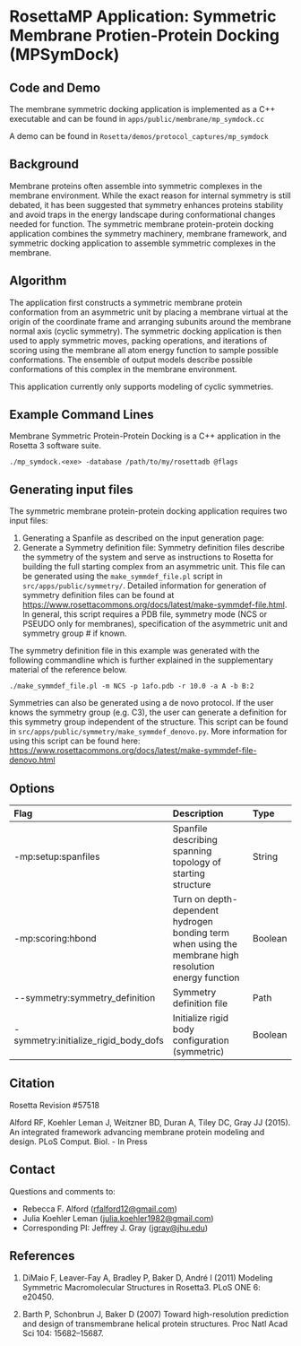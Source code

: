 # RosettaMP Application: Symmetric Membrane Protien-Protein Docking (MPSymDock)

## Code and Demo
The membrane symmetric docking application is implemented as a C++ executable and can be found in `apps/public/membrane/mp_symdock.cc` 

A demo can be found in `Rosetta/demos/protocol_captures/mp_symdock`

## Background
Membrane proteins often assemble into symmetric complexes in the membrane environment. While the exact reason for internal symmetry is still debated, it has been suggested that symmetry enhances proteins stability and avoid traps in the energy landscape during conformational changes needed for function. The symmetric membrane protein-protein docking application combines the symmetry machinery, membrane framework, and symmetric docking application to assemble symmetric complexes in the membrane. 

## Algorithm
The application first constructs a symmetric membrane protein conformation from an asymmetric unit by placing a membrane virtual at the origin of the coordinate frame and arranging subunits around the membrane normal axis (cyclic symmetry). The symmetric docking application is then used to apply symmetric moves, packing operations, and iterations of scoring using the membrane all atom energy function to sample possible conformations. The ensemble of output models describe possible conformations of this complex in the membrane environment. 

This application currently only supports modeling of cyclic symmetries. 

## Example Command Lines
Membrane Symmetric Protein-Protein Docking is a C++ application in the Rosetta 3 software suite. 

```
./mp_symdock.<exe> -database /path/to/my/rosettadb @flags  
```

## Generating input files
The symmetric membrane protein-protein docking application requires two input files: 

1. Generating a Spanfile as described on the input generation page: 
2. Generate a Symmetry definition file: 
Symmetry definition files describe the symmetry of the system and serve as instructions to Rosetta for building the full starting complex from an asymmetric unit. This file can be generated using the `make_symmdef_file.pl` script in `src/apps/public/symmetry/`. Detailed information for generation of symmetry definition files can be found at https://www.rosettacommons.org/docs/latest/make-symmdef-file.html. In general, this script requires a PDB file, symmetry mode (NCS or PSEUDO only for membranes), specification of the asymmetric unit and symmetry group # if known. 

The symmetry definition file in this example was generated with the following commandline which is further explained in the supplementary material of the reference below. 

```
./make_symmdef_file.pl -m NCS -p 1afo.pdb -r 10.0 -a A -b B:2 
```

Symmetries can also be generated using a de novo protocol. If the user knows the symmetry group (e.g. C3), 
the user can generate a definition for this symmetry group independent of the structure. This script can 
be found in `src/apps/public/symmetry/make_symmdef_denovo.py`. More information for using this script can 
be found here: https://www.rosettacommons.org/docs/latest/make-symmdef-file-denovo.html

## Options

|**Flag**|**Description**|**Type**|
|:-------|:--------------|:-------|
|-mp:setup:spanfiles|Spanfile describing spanning topology of starting structure|String|
|-mp:scoring:hbond|Turn on depth-dependent hydrogen bonding term when using the membrane high resolution energy function|Boolean|
|--symmetry:symmetry_definition|Symmetry definition file|Path|
|-symmetry:initialize_rigid_body_dofs|Initialize rigid body configuration (symmetric)|Boolean|

## Citation
Rosetta Revision #57518

Alford RF, Koehler Leman J, Weitzner BD, Duran A, Tiley DC, Gray JJ (2015). An integrated framework advancing membrane protein modeling and design. PLoS Comput. Biol. - In Press

## Contact 
Questions and comments to: 

 - Rebecca F. Alford ([rfalford12@gmail.com](rfalford12@gmail.com))
 - Julia Koehler Leman ([julia.koehler1982@gmail.com](julia.koehler1982@gmail.com))
 - Corresponding PI: Jeffrey J. Gray ([jgray@jhu.edu](jgray@jhu.edu))


## References
1. DiMaio F, Leaver-Fay A, Bradley P, Baker D, André I (2011) Modeling Symmetric Macromolecular Structures in Rosetta3. PLoS ONE 6: e20450. 

2. Barth P, Schonbrun J, Baker D (2007) Toward high-resolution prediction and design of transmembrane helical protein structures. Proc Natl Acad Sci 104: 15682–15687. 

